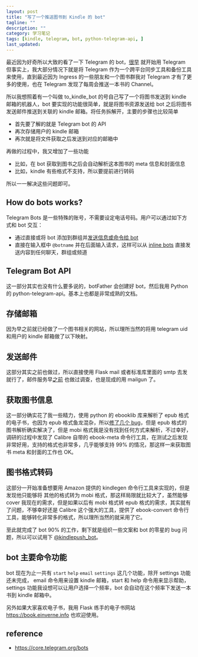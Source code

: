 ```yaml
---
layout: post
title: "写了一个推送图书到 Kindle 的 bot"
tagline: ""
description: ""
category: 学习笔记
tags: [kindle, telegram, bot, python-telegram-api, ]
last_updated:
---
```


最近因为好奇所以大致的看了一下 Telegram 的 bot，[很早](/post/2016/07/telegram-review.html) 就开始用 Telegram 但事实上，我大部分情况下就是将 Telegram 作为一个跨平台同步工具和备份工具来使用，直到最近因为 Ingress 的一些朋友和一个图书群我对 Telegram 才有了更多的使用，也在 Telegram 发现了每周会推送一本书的 Channel。

所以我想照着有一个叫做 to_kindle_bot 的号自己写了一个将图书发送到 kindle 邮箱的机器人，bot 要实现的功能很简单，就是将图书资源发送给 bot 之后将图书发送邮件推送到关联的 kindle 邮箱。将任务拆解开，主要的步骤也比较简单

- 首先要了解的就是 Telegram bot 的 API
- 再次存储用户的 kindle 邮箱
- 再次就是将文件获取之后发送到对应的邮箱中

再做的过程中，我又增加了一些功能

- 比如，在 bot 获取到图书之后会自动解析这本图书的 meta 信息和封面信息
- 比如，kindle 有些格式不支持，所以要提前进行转码

所以一一解决这些问题即可。

## How do bots works?
Telegram Bots 是一些特殊的账号，不需要设定电话号码。用户可以通过如下方式和 bot 交互：

- 通过直接或将 bot 添加到群组并[发送信息或命令给 bot](https://core.telegram.org/bots#commands)
- 直接在输入框中 `@botname` 并在后面输入请求，这样可以从 [inline bots](https://core.telegram.org/bots/inline) 直接发送内容到任何聊天，群组或频道

## Telegram Bot API
这一部分其实也没有什么要多说的，botFather 会创建好 bot，然后我用 Python 的 python-telegram-api。基本上也都是非常成熟的文档。

## 存储邮箱
因为早之前就已经做了一个图书相关的网站，所以理所当然的将用 telegram uid 和用户的 kindle 邮箱做了以下映射。

## 发送邮件
这部分其实之前也做过，所以直接使用 Flask mail 或者标准库里面的 smtp 去发就行了，邮件服务早[之前](/post/2017/07/email-services-collection.html) 也做过调查，也是现成的用 mailgun 了。

## 获取图书信息
这一部分确实花了我一些精力，使用 python 的 ebooklib 库来解析了 epub 格式的电子书，也因为 epub 格式鱼龙混杂，所以[修了几个 bug](https://github.com/aerkalov/ebooklib/issues/171)，但是 epub 格式的图书解析确实解决了，但是 mobi 格式我是没有找到任何方式来解析，不过幸好，调研的过程中发现了 Calibre 自带的 ebook-meta 命令行工具，在测试之后发现非常好用，支持的格式也非常多，几乎能够支持 99% 的情况，那这样一来获取图书 meta 和封面的工作也 OK。

## 图书格式转码
这部分一开始准备想要用 Amazon 提供的 kindlegen 命令行工具来实现的，但是发现他只能够将 其他的格式转为 mobi 格式，那这样局限就比较大了，虽然能够 cover 我现在的需求，但是如果以后有 mobi 格式转 epub 格式的需求，其实就有了问题，不够幸好还是 Calibre 这个强大的工具，提供了 ebook-convert 命令行工具，能够转化非常多的格式，所以理所当然的就采用了它。

至此就完成了 bot 90% 的工作，剩下就是组织一些文案和 bot 的零星的 bug 问题，所以可以试用下 [@kindlepush_bot](http://t.me/kindlepush_bot)。

## bot 主要命令功能

bot 现在为止一共有 `start` `help` `email` `settings` 这几个功能，除开 settings 功能还未完成， email 命令用来设置 kindle 邮箱，start 和 help 命令用来显示帮助，settings 功能我设想可以让用户选择一个频率，bot 会自动在这个频率下发送一本书到 kindle 邮箱中。

另外如果大家喜欢电子书，我用 Flask 练手的电子书网站 <https://book.einverne.info> 也欢迎使用。

## reference

- <https://core.telegram.org/bots>
